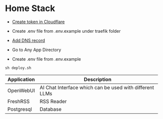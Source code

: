 # Home Stack

* [Create token in Cloudflare](/docs/Cloudflare.md)

* Create .env file from .env.example under traefik folder

* [Add DNS record](/docs/DNS.md)

* Go to Any App Directory  

* Create .env file from .env.example

```
sh deploy.sh
```

| Application | Description |
| -------- | ------- |
| OpenWebUI | AI Chat Interface which can be used with different LLMs |
| FreshRSS | RSS Reader |
| Postgresql | Database | 
